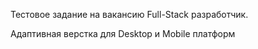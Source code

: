 Тестовое задание на вакансию Full-Stack разработчик.

Адаптивная верстка для Desktop и Mobile платформ
